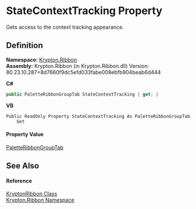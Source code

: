 # StateContextTracking Property


Gets access to the context tracking appearance.



## Definition
**Namespace:** <a href="1e9bc734-cff9-e9b8-f013-94cdac669794.md">Krypton.Ribbon</a>  
**Assembly:** Krypton.Ribbon (in Krypton.Ribbon.dll) Version: 80.23.10.287+8d7660f9dc5efd033fabe008ebfb904beab6d444

**C#**
``` C#
public PaletteRibbonGroupTab StateContextTracking { get; }
```
**VB**
``` VB
Public ReadOnly Property StateContextTracking As PaletteRibbonGroupTab
	Get
```



#### Property Value
<a href="fb02b303-fe10-394f-f4a0-a4b792257fa1.md">PaletteRibbonGroupTab</a>

## See Also


#### Reference
<a href="208400ac-72b3-453b-6730-d74762316d42.md">KryptonRibbon Class</a>  
<a href="1e9bc734-cff9-e9b8-f013-94cdac669794.md">Krypton.Ribbon Namespace</a>  
